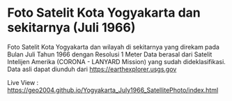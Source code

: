 # Foto Satelit Kota Yogyakarta dan sekitarnya (Juli 1966)

Foto Satelit Kota Yogyakarta dan wilayah di sekitarnya yang direkam pada Bulan Juli Tahun 1966 dengan Resolusi 1 Meter
Data berasal dari Satelit Intelijen Amerika (CORONA - LANYARD Mission) yang sudah dideklasifikasi. 
Data asli dapat diunduh dari https://earthexplorer.usgs.gov


Live View : https://geo2004.github.io/Yogyakarta_July1966_SatellitePhoto/index.html
